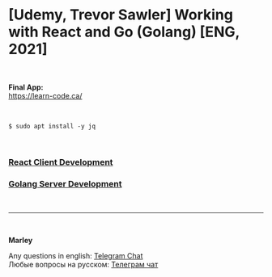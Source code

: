 # [Udemy, Trevor Sawler] Working with React and Go (Golang) [ENG, 2021]

<br/>

**Final App:**  
https://learn-code.ca/

<br/>

```
$ sudo apt install -y jq
```

<br/>

### [React Client Development](./docs/01-Client-Development.md)

### [Golang Server Development](./docs/02-Server-Development.md)

<br/>

---

<br/>

**Marley**

Any questions in english: <a href="https://jsdev.org/chat/">Telegram Chat</a>  
Любые вопросы на русском: <a href="https://jsdev.ru/chat/">Телеграм чат</a>
